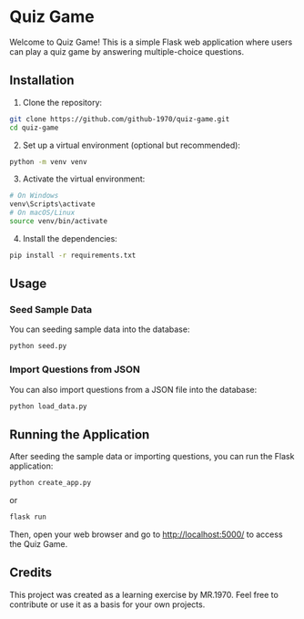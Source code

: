 # Quiz Game

Welcome to Quiz Game! This is a simple Flask web application where users can play a quiz game by answering multiple-choice questions.

## Installation

1. Clone the repository:

```bash
git clone https://github.com/github-1970/quiz-game.git
cd quiz-game
```

2. Set up a virtual environment (optional but recommended):

```bash
python -m venv venv
```

3. Activate the virtual environment:

```bash
# On Windows
venv\Scripts\activate
# On macOS/Linux
source venv/bin/activate
```

4. Install the dependencies:

```bash
pip install -r requirements.txt
```

## Usage

### Seed Sample Data

You can seeding sample data into the database:

```bash
python seed.py
```

### Import Questions from JSON

You can also import questions from a JSON file into the database:

```bash
python load_data.py
```

## Running the Application

After seeding the sample data or importing questions, you can run the Flask application:

```bash
python create_app.py
```
or
```bash
flask run
```

Then, open your web browser and go to [http://localhost:5000/](http://localhost:5000/) to access the Quiz Game.

## Credits

This project was created as a learning exercise by MR.1970. Feel free to contribute or use it as a basis for your own projects.
